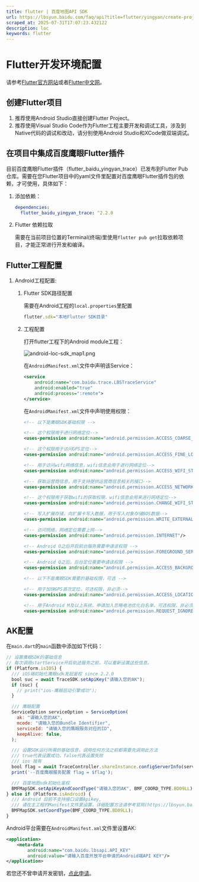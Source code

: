 ```yaml
---
title: flutter | 百度地图API SDK
url: https://lbsyun.baidu.com/faq/api?title=flutter/yingyan/create-project/configure
scraped_at: 2025-07-31T17:07:23.432122
description: loc
keywords: flutter
---
```


# Flutter开发环境配置

请参考[Flutter官方网站](https://flutter.dev/)或者[Flutter中文网](https://flutter.cn/)。

## 创建Flutter项目

1. 推荐使用Android Studio直接创建Flutter Project。
2. 推荐使用Visual Studio Code作为Flutter工程主要开发和调试工具，涉及到Native代码的调试和改动，请分别使用Android Studio和XCode做双端调试。

## 在项目中集成百度鹰眼Flutter插件

目前百度鹰眼Flutter插件（flutter_baidu_yingyan_trace）已发布到Flutter Pub仓库。需要在您Flutter项目中的yaml文件里配置对百度鹰眼Flutter插件包的依赖，才可使用，具体如下：

1. 添加依赖：

   ```yaml
   dependencies:
     flutter_baidu_yingyan_trace: ^2.2.0
   ```
2. Flutter 依赖拉取

   需要在当前项目位置的Terminal(终端)里使用`flutter pub get`拉取依赖项目，才能正常进行开发和编译。

## Flutter工程配置

1. Android工程配置:

   1. Flutter SDK路径配置

      需要在Android工程的`local.properties`里配置

      ```javascript
      flutter.sdk="本地Flutter SDK目录"
      ```
   2. 工程配置

      打开flutter工程下的Android module工程：

      ![android-loc-sdk_map1.png](https://mapopen-website-webapi.bj.bcebos.com/images/flutter/yingyan/android-loc-sdk_map1.png)

      在`AndroidManifest.xml`文件中声明该Service：

      ```xml
      <service
          android:name="com.baidu.trace.LBSTraceService"
          android:enabled="true"
          android:process=":remote">
      </service>
      ```
      在`AndroidManifest.xml`文件中声明使用权限：

      ```xml
      <!-- 以下是鹰眼SDK基础权限 -->
      
      <!-- 这个权限用于进行网络定位-->
      <uses-permission android:name="android.permission.ACCESS_COARSE_LOCATION"/>
      
      <!-- 这个权限用于访问GPS定位-->
      <uses-permission android:name="android.permission.ACCESS_FINE_LOCATION"/>
      
      <!-- 用于访问wifi网络信息，wifi信息会用于进行网络定位-->
      <uses-permission android:name="android.permission.ACCESS_WIFI_STATE"/>
      
      <!-- 获取运营商信息，用于支持提供运营商信息相关的接口-->
      <uses-permission android:name="android.permission.ACCESS_NETWORK_STATE"/>
      
      <!-- 这个权限用于获取wifi的获取权限，wifi信息会用来进行网络定位-->
      <uses-permission android:name="android.permission.CHANGE_WIFI_STATE"/>
      
      <!-- 写入扩展存储，向扩展卡写入数据，用于写入对象存储BOS数据-->
      <uses-permission android:name="android.permission.WRITE_EXTERNAL_STORAGE"/>
      
      <!-- 访问网络，网络定位需要上网-->
      <uses-permission android:name="android.permission.INTERNET"/>
      
      <!-- Android O之后开启前台服务需要申请该权限 -->
      <uses-permission android:name="android.permission.FOREGROUND_SERVICE"/>
      
      <!-- Android Q之后，后台定位需要申请该权限 -->
      <uses-permission android:name="android.permission.ACCESS_BACKGROUND_LOCATION"/>
      
      <!-- 以下不是鹰眼SDK需要的基础权限，可选 -->
      
      <!-- 用于加快GPS首次定位，可选权限，非必须-->
      <uses-permission android:name="android.permission.ACCESS_LOCATION_EXTRA_COMMANDS"/>
      
      <!-- 用于Android M及以上系统，申请加入忽略电池优化白名单，可选权限，非必须-->
      <uses-permission android:name="android.permission.REQUEST_IGNORE_BATTERY_OPTIMIZATIONS"/>
      ```
## AK配置

在`main.dart`的`main`函数中添加如下代码：
```javascript
// 设置鹰眼SDK的基础信息
// 每次调用startService开启轨迹服务之前，可以重新设置这些信息。
if (Platform.isIOS) {
  /// iOS端初始化鹰眼sdk发起鉴权 since 2.2.0
  bool suc = await TraceSDK.setApiKey("请输入您的AK");
  if (suc) {
    // print("ios-鹰眼启动引擎成功");
  }

  /// 鹰眼配置
  ServiceOption serviceOption = ServiceOption(
    ak: "请输入您的AK",
    mcode: "请输入您的Bundle Identifier",
    serviceId: "请输入您的鹰眼服务对应的ID",
    keepAlive: false,
  );

  /// 设置SDK运行所需的基础信息，调用任何方法之前都需要先调用此方法
  /// true代表设置成功，false代表设置失败
  /// ios 独有
  bool flag = await TraceController.shareInstance.configServerInfo(serviceOption);
  print('--百度鹰眼服务配置 flag = $flag');

  /// 百度地图sdk初始化鉴权
  BMFMapSDK.setApiKeyAndCoordType("请输入您的AK", BMF_COORD_TYPE.BD09LL);
} else if (Platform.isAndroid) {
  /// Android 目前不支持接口设置Apikey,
  /// 请在主工程的Manifest文件里设置，详细配置方法请参考官网(https://lbsyun.baidu.com/)demo
  BMFMapSDK.setCoordType(BMF_COORD_TYPE.BD09LL);
}
```
Android平台需要在`AndroidManifest.xml`文件里设置AK:
```xml
<application>
    <meta-data
        android:name="com.baidu.lbsapi.API_KEY"
        android:value="请输入百度开放平台申请的Android端API KEY"/>
</application>
```
若您还不曾申请开发密钥，[点此申请](http://lbsyun.baidu.com/apiconsole/key#/home)。